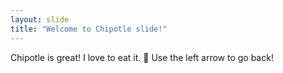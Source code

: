 ```yaml
---
layout: slide
title: "Welcome to Chipotle slide!"
---
```

Chipotle is great! I love to eat it. :tada:
Use the left arrow to go back!
